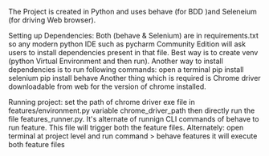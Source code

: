 The Project is created in Python and uses behave (for BDD )and Seleneium (for driving Web browser).

Setting up Dependencies:
Both (behave & Selenium) are in requirements.txt so any modern python IDE such as pycharm Community Edition will ask users to install dependencies present in that file. Best way is to create venv (python Virtual Environment and then run).
Another way to install dependencies is to run following commands:
open a terminal
pip install selenium
pip install behave
Another thing which is required is Chrome driver downloadable from web for the version of chrome installed.

Running project:
set the path of chrome driver exe file in features/environment.py variable chrome_driver_path
then directly run the file features_runner.py. It's alternate of runnign CLI commands of behave to run feature. This file will trigger both the feature files. Alternately:
open terminal at project level and run command > behave features
it will execute both feature files